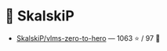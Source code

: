 # 👤 SkalskiP

- [SkalskiP/vlms-zero-to-hero](https://github.com/SkalskiP/vlms-zero-to-hero) — 1063 ⭐️ / 97 🍴
